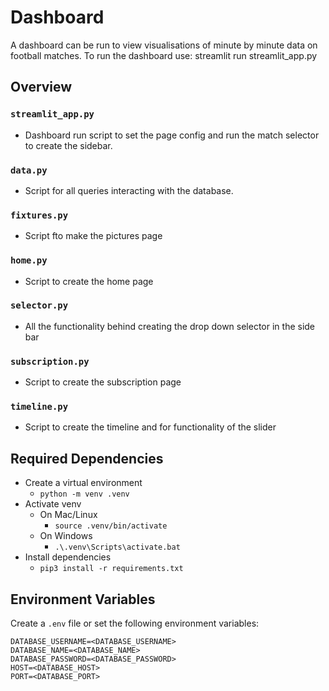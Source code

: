# Dashboard

A dashboard can be run to view visualisations of minute by minute data on football matches.
To run the dashboard use: streamlit run streamlit_app.py

## Overview

### `streamlit_app.py`
- Dashboard run script to set the page config and run the match selector to create the sidebar.

### `data.py`
- Script for all queries interacting with the database.

### `fixtures.py`
- Script fto make the pictures page

### `home.py`
- Script to create the home page

### `selector.py`
- All the functionality behind creating the drop down selector in the side bar

### `subscription.py`
- Script to create the subscription page

### `timeline.py`
- Script to create the timeline and for functionality of the slider


## Required Dependencies
- Create a virtual environment
    - `python -m venv .venv`
- Activate venv
    - On Mac/Linux
        - `source .venv/bin/activate`
    - On Windows
        - `.\.venv\Scripts\activate.bat`
- Install dependencies
    - `pip3 install -r requirements.txt`


## Environment Variables

Create a `.env` file or set the following environment variables:

```
DATABASE_USERNAME=<DATABASE_USERNAME>
DATABASE_NAME=<DATABASE_NAME>
DATABASE_PASSWORD=<DATABASE_PASSWORD>
HOST=<DATABASE_HOST>
PORT=<DATABASE_PORT>
```

